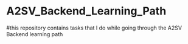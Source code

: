 # A2SV_Backend_Learning_Path
#this repository contains tasks that I do while going through the A2SV Backend learning path
